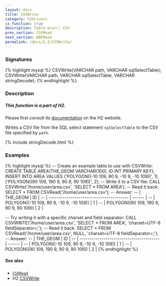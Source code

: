 ```yaml
---
layout: docs
title: CSVWrite
category: h2drivers
is_function: true
description: Table &rarr; CSV
prev_section: CSVRead
next_section: DBFRead
permalink: /docs/1.2/CSVWrite/
---
```


### Signatures

{% highlight mysql %}
CSVWrite(VARCHAR path, VARCHAR sqlSelectTable);
CSVWrite(VARCHAR path, VARCHAR sqlSelectTable,
         VARCHAR stringDecode);
{% endhighlight %}

### Description

<div class="note">
  <h5>This function is a part of H2.</h5>
  <p>Please first consult its
  <a href="http://www.h2database.com/html/functions.html#csvwrite"
  target="_blank">documentation</a> on the H2 website.</p>
</div>

Writes a CSV file from the SQL select statement `sqlSelectTable` to
the CSV file specified by `path`.

{% include stringDecode.html %}

### Examples

{% highlight mysql %}
-- Create an example table to use with CSVWrite:
CREATE TABLE AREA(THE_GEOM VARCHAR(100), ID INT PRIMARY KEY);
INSERT INTO AREA VALUES
    ('POLYGON((-10 109, 90 9, -10 9, -10 109))', 1),
    ('POLYGON((90 109, 190 9, 90 9, 90 109))', 2);
-- Write it to a CSV file:
CALL CSVWrite('/home/user/area.csv', 'SELECT * FROM AREA');
-- Read it back:
SELECT * FROM CSVRead('/home/user/area.csv');
-- Answer:
-- |                 THE_GEOM                 |   ID   |
-- | ---------------------------------------- | ------ |
-- | POLYGON((-10 109, 90 9, -10 9, -10 109)) |      1 |
-- | POLYGON((90 109, 190 9, 90 9,  90 109))  |      2 |

-- Try writing it with a specific charset and field separator:
CALL CSVWRITE('/home/user/area.csv',
              'SELECT * FROM AREA', 'charset=UTF-8
                                     fieldSeparator=;');
-- Read it back:
SELECT * FROM CSVRead('/home/user/area.csv',
                      NULL,
                      'charset=UTF-8 fieldSeparator=;');
-- Answer:
-- |                     THE_GEOM             |   ID   |
-- | ---------------------------------------- | ------ |
-- | POLYGON((-10 109, 90 9, -10 9, -10 109)) |      1 |
-- | POLYGON((90 109, 190 9, 90 9,  90 109))  |      2 |
{% endhighlight %}

##### See also

* [`CSVRead`](../CSVRead)
* H2 <a href="http://www.h2database.com/html/functions.html#csvwrite"
target="_blank">CSVWrite</a>
